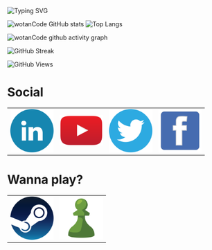 <!--
Mensaje typing
https://github.com/DenverCoder1/readme-typing-svg
-->
![Typing SVG](https://readme-typing-svg.herokuapp.com?color=00FF00&multiline=true&height=120&lines=wotanCode%3A+Wake+up...;The+Matrix+has+you...;Follow+the+white+rabbit...;knock+knock+!!!)

<!--
Repositorio para la Card de los lenguajes utilizados
https://github.com/anuraghazra/github-readme-stats
-->
![wotanCode GitHub stats](https://github-readme-stats.vercel.app/api?username=wotanCode&hide_border=true&show_icons=true&theme=dark)
![Top Langs](https://github-readme-stats.vercel.app/api/top-langs/?username=wotanCode&hide_border=true&layout=compact&theme=dark)
<!--
Repositorio para grafico de actividad
https://github.com/Ashutosh00710/github-readme-activity-graph
-->
![wotanCode github activity graph](https://activity-graph.herokuapp.com/graph?username=wotanCode&area=true&hide_border=true&line=3AFC30&theme=react-dark)

<!--
Repositorio para esta Card
https://github.com/denvercoder1/github-readme-streak-stats
-->
![GitHub Streak](http://github-readme-streak-stats.herokuapp.com?user=wotanCode&theme=dark&hide_border=true&ring=59BFFF&fire=FFFFFF&stroke=59BFFF&currStreakLabel=FFFFFF&sideNums=59BFFF&sideLabels=59BFFF&currStreakNum=FFFFFF&dates=00DD2BEE)

<!--
Repositorio original de la funcion de visitas
https://komarev.com/ghpvc/
-->
![GitHub Views](https://komarev.com/ghpvc/?username=wotanCode&color=2685BF)

# Social
<table>
  <tr>
    <td><a href="https://www.linkedin.com/in/pedro-yanez-a1a9b773/"><img src="iconpng/social/linkedin-icon.png" alt="linkedin" width=100></a></td>
    <td><a href="https://www.youtube.com/channel/UCwISu2hFg7EpOIZ8aV7iS6g"><img src="iconpng/social/youtube-iconv2.png" alt="youtube" width=100></a></td>
    <td><a href="https://twitter.com/wotanCode"><img src="iconpng/social/twitter-icon.png" alt="twitter" width=100></a></td>
    <td><a href="https://www.facebook.com/pedro.hackdeluz/"><img src="iconpng/social/facebook-icon.png" alt="facebook" width=100></a></td>
  </tr>
 </table>

# Wanna play?
 <table>
  <tr>
    <!--<td><a href="https://www.linkedin.com/in/pedro-yanez-a1a9b773/"><img src="svg/discord-icon.svg" alt="Discord"></a></th>-->
    <td><a href="https://steamcommunity.com/id/idzenc"><img src="iconpng/wannaplay/steam-icon.png" alt="Steam" width=100></a></td>
    <td><a href="https://www.chess.com/member/caballerodeplata"><img src="iconpng/wannaplay/chess-icon.png" alt="Chess" width=100></a></td>
  </tr>
 </table>
